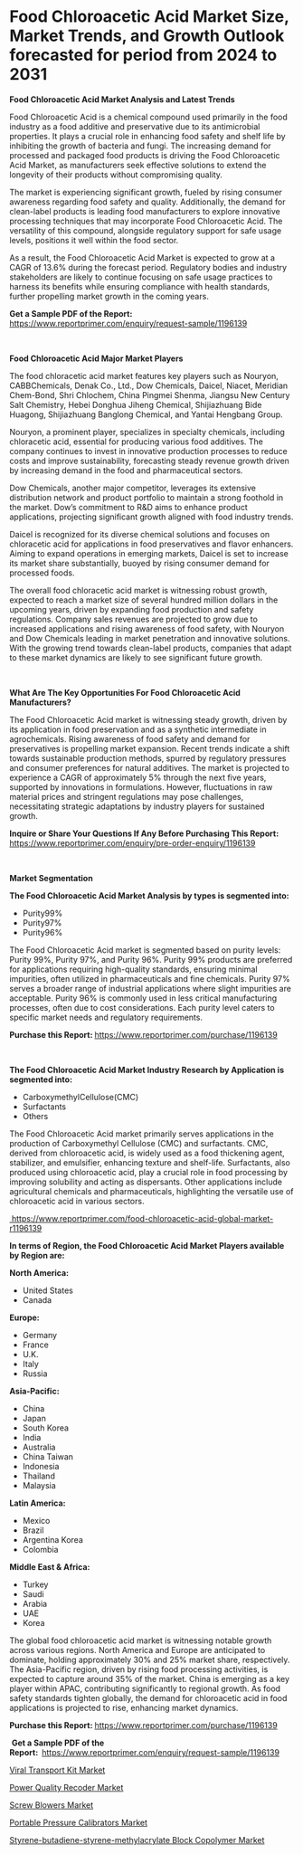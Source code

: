 <p><h1>Food Chloroacetic Acid Market Size, Market Trends, and Growth Outlook forecasted for period from 2024 to 2031</h1></p><p><strong>Food Chloroacetic Acid Market Analysis and Latest Trends</strong></p>
<p><p>Food Chloroacetic Acid is a chemical compound used primarily in the food industry as a food additive and preservative due to its antimicrobial properties. It plays a crucial role in enhancing food safety and shelf life by inhibiting the growth of bacteria and fungi. The increasing demand for processed and packaged food products is driving the Food Chloroacetic Acid Market, as manufacturers seek effective solutions to extend the longevity of their products without compromising quality.</p><p>The market is experiencing significant growth, fueled by rising consumer awareness regarding food safety and quality. Additionally, the demand for clean-label products is leading food manufacturers to explore innovative processing techniques that may incorporate Food Chloroacetic Acid. The versatility of this compound, alongside regulatory support for safe usage levels, positions it well within the food sector.</p><p>As a result, the Food Chloroacetic Acid Market is expected to grow at a CAGR of 13.6% during the forecast period. Regulatory bodies and industry stakeholders are likely to continue focusing on safe usage practices to harness its benefits while ensuring compliance with health standards, further propelling market growth in the coming years.</p></p>
<p><strong>Get a Sample PDF of the Report:&nbsp;</strong> <a href="https://www.reportprimer.com/enquiry/request-sample/1196139">https://www.reportprimer.com/enquiry/request-sample/1196139</a></p>
<p>&nbsp;</p>
<p><strong>Food Chloroacetic Acid Major Market Players</strong></p>
<p><p>The food chloracetic acid market features key players such as Nouryon, CABBChemicals, Denak Co., Ltd., Dow Chemicals, Daicel, Niacet, Meridian Chem-Bond, Shri Chlochem, China Pingmei Shenma, Jiangsu New Century Salt Chemistry, Hebei Donghua Jiheng Chemical, Shijiazhuang Bide Huagong, Shijiazhuang Banglong Chemical, and Yantai Hengbang Group.</p><p>Nouryon, a prominent player, specializes in specialty chemicals, including chloracetic acid, essential for producing various food additives. The company continues to invest in innovative production processes to reduce costs and improve sustainability, forecasting steady revenue growth driven by increasing demand in the food and pharmaceutical sectors. </p><p>Dow Chemicals, another major competitor, leverages its extensive distribution network and product portfolio to maintain a strong foothold in the market. Dow’s commitment to R&D aims to enhance product applications, projecting significant growth aligned with food industry trends.</p><p>Daicel is recognized for its diverse chemical solutions and focuses on chloracetic acid for applications in food preservatives and flavor enhancers. Aiming to expand operations in emerging markets, Daicel is set to increase its market share substantially, buoyed by rising consumer demand for processed foods.</p><p>The overall food chloracetic acid market is witnessing robust growth, expected to reach a market size of several hundred million dollars in the upcoming years, driven by expanding food production and safety regulations. Company sales revenues are projected to grow due to increased applications and rising awareness of food safety, with Nouryon and Dow Chemicals leading in market penetration and innovative solutions. With the growing trend towards clean-label products, companies that adapt to these market dynamics are likely to see significant future growth.</p></p>
<p>&nbsp;</p>
<p><strong>What Are The Key Opportunities For Food Chloroacetic Acid Manufacturers?</strong></p>
<p><p>The Food Chloroacetic Acid market is witnessing steady growth, driven by its application in food preservation and as a synthetic intermediate in agrochemicals. Rising awareness of food safety and demand for preservatives is propelling market expansion. Recent trends indicate a shift towards sustainable production methods, spurred by regulatory pressures and consumer preferences for natural additives. The market is projected to experience a CAGR of approximately 5% through the next five years, supported by innovations in formulations. However, fluctuations in raw material prices and stringent regulations may pose challenges, necessitating strategic adaptations by industry players for sustained growth.</p></p>
<p><strong>Inquire or Share Your Questions If Any Before Purchasing This Report:</strong> <a href="https://www.reportprimer.com/enquiry/pre-order-enquiry/1196139">https://www.reportprimer.com/enquiry/pre-order-enquiry/1196139</a></p>
<p>&nbsp;</p>
<p><strong>Market Segmentation</strong></p>
<p><strong>The Food Chloroacetic Acid Market Analysis by types is segmented into:</strong></p>
<p><ul><li>Purity99%</li><li>Purity97%</li><li>Purity96%</li></ul></p>
<p><p>The Food Chloroacetic Acid market is segmented based on purity levels: Purity 99%, Purity 97%, and Purity 96%. Purity 99% products are preferred for applications requiring high-quality standards, ensuring minimal impurities, often utilized in pharmaceuticals and fine chemicals. Purity 97% serves a broader range of industrial applications where slight impurities are acceptable. Purity 96% is commonly used in less critical manufacturing processes, often due to cost considerations. Each purity level caters to specific market needs and regulatory requirements.</p></p>
<p><strong>Purchase this Report:&nbsp;</strong><a href="https://www.reportprimer.com/purchase/1196139">https://www.reportprimer.com/purchase/1196139</a></p>
<p>&nbsp;</p>
<p><strong>The Food Chloroacetic Acid Market Industry Research by Application is segmented into:</strong></p>
<p><ul><li>CarboxymethylCellulose(CMC)</li><li>Surfactants</li><li>Others</li></ul></p>
<p><p>The Food Chloroacetic Acid market primarily serves applications in the production of Carboxymethyl Cellulose (CMC) and surfactants. CMC, derived from chloroacetic acid, is widely used as a food thickening agent, stabilizer, and emulsifier, enhancing texture and shelf-life. Surfactants, also produced using chloroacetic acid, play a crucial role in food processing by improving solubility and acting as dispersants. Other applications include agricultural chemicals and pharmaceuticals, highlighting the versatile use of chloroacetic acid in various sectors.</p></p>
<p><a href="https://www.reportprimer.com/food-chloroacetic-acid-global-market-r1196139">&nbsp;https://www.reportprimer.com/food-chloroacetic-acid-global-market-r1196139</a></p>
<p><strong>In terms of Region, the Food Chloroacetic Acid Market Players available by Region are:</strong></p>
<p>
    <p> <strong> North America: </strong>
        <ul>
            <li>United States</li>
            <li>Canada</li>
        </ul>
        </p> 
    <p> <strong> Europe: </strong>
        <ul>
            <li>Germany</li>
            <li>France</li>
            <li>U.K.</li>
            <li>Italy</li>
            <li>Russia</li>
        </ul>
        </p> 
    <p> <strong> Asia-Pacific: </strong>
        <ul>
            <li>China</li>
            <li>Japan</li>
            <li>South Korea</li>
            <li>India</li>
            <li>Australia</li>
            <li>China Taiwan</li>
            <li>Indonesia</li>
            <li>Thailand</li>
            <li>Malaysia</li>
        </ul>
        </p> 
    <p> <strong> Latin America: </strong>
        <ul>
            <li>Mexico</li>
            <li>Brazil</li>
            <li>Argentina Korea</li>
            <li>Colombia</li>
        </ul>
        </p> 
    <p> <strong> Middle East & Africa: </strong>
        <ul>
            <li>Turkey</li>
            <li>Saudi</li>
            <li>Arabia</li>
            <li>UAE</li>
            <li>Korea</li>
        </ul>
    </p>
    </p>
<p><p>The global food chloroacetic acid market is witnessing notable growth across various regions. North America and Europe are anticipated to dominate, holding approximately 30% and 25% market share, respectively. The Asia-Pacific region, driven by rising food processing activities, is expected to capture around 35% of the market. China is emerging as a key player within APAC, contributing significantly to regional growth. As food safety standards tighten globally, the demand for chloroacetic acid in food applications is projected to rise, enhancing market dynamics.</p></p>
<p><strong>Purchase this Report: </strong><a href="https://www.reportprimer.com/purchase/1196139">https://www.reportprimer.com/purchase/1196139</a></p>
<p>&nbsp;<strong>Get a Sample PDF of the Report:&nbsp;&nbsp;</strong><a href="https://www.reportprimer.com/enquiry/request-sample/1196139">https://www.reportprimer.com/enquiry/request-sample/1196139</a></p>
<p><strong></strong></p>
<p><p><a href="https://www.linkedin.com/pulse/viral-transport-kit-market-emerging-trends-future-prospects-5qyyc">Viral Transport Kit Market</a></p><p><a href="https://issuu.com/reportprime-2/docs/power-quality-recoder-market-size-2_b4bf6979e0cdf8">Power Quality Recoder Market</a></p><p><a href="https://www.linkedin.com/pulse/screw-blowers-market-share-analysis-growth-trends-forecasts-rtwrc">Screw Blowers Market</a></p><p><a href="https://issuu.com/reportprime-2/docs/portable-pressure-calibrators-marke_da7f810b22bbf9">Portable Pressure Calibrators Market</a></p><p><a href="https://medium.com/@raihanab11111_16623/insights-into-the-styrene-butadiene-styrene-methylacrylate-block-copolymer-industry-market-38cd0d7bfa86">Styrene-butadiene-styrene-methylacrylate Block Copolymer Market</a></p></p>